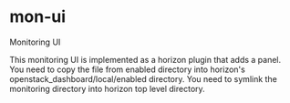 mon-ui
======

Monitoring UI

This monitoring UI is implemented as a horizon plugin that adds a panel.
You need to copy the file from enabled directory into horizon's openstack_dashboard/local/enabled directory.
You need to symlink the monitoring directory into horizon top level directory.

